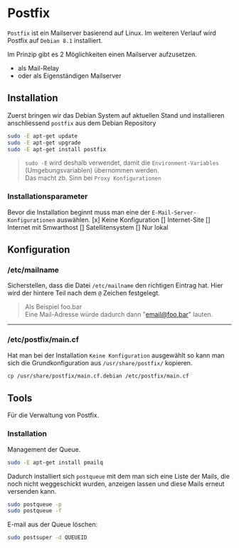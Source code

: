 # Postfix
`Postfix` ist ein Mailserver basierend auf Linux.
Im weiteren Verlauf wird Postfix auf `Debian 8.1` installiert.

[//]: # (die Liste stimmt noch nicht ganz, sollte angepasst werden!)
Im Prinzip gibt es 2 Möglichkeiten einen Mailserver aufzusetzen.
* als Mail-Relay
* oder als Eigenständigen Mailserver

## Installation
Zuerst bringen wir das Debian System auf aktuellen Stand und installieren
anschliessend `postfix` aus dem Debian Repository
```bash
sudo -E apt-get update
sudo -E apt-get upgrade
sudo -E apt-get install postfix
```
> `sudo -E` wird deshalb verwendet, damit die `Environment-Variables`
> (Umgebungsvariablen) übernommen werden.  
> Das macht zb. Sinn bei `Proxy Konfigurationen`

### Installationsparameter
Bevor die Installation beginnt muss man eine der `E-Mail-Server-Konfigurationen`
auswählen.
[x] Keine Konfiguration
[] Internet-Site
[] Internet mit Smwarthost
[] Satellitensystem
[] Nur lokal

## Konfiguration
### /etc/mailname
Sicherstellen, dass die Datei `/etc/mailname` den richtigen Eintrag hat.
Hier wird der hintere Teil nach dem `@` Zeichen festgelegt.

> Als Beispiel foo.bar  
> Eine Mail-Adresse würde dadurch dann "email@foo.bar" lauten.

---
### /etc/postfix/main.cf
Hat man bei der Installation `Keine Konfiguration` ausgewählt so kann man sich
die Grundkonfiguration aus `/usr/share/postfix/` kopieren.
```bash
cp /usr/share/postfix/main.cf.debian /etc/postfix/main.cf
```

## Tools
Für die Verwaltung von Postfix.

### Installation
Management der Queue.
```bash
sudo -E apt-get install pmailq
```
Dadurch installiert sich `postqueue` mit dem man sich eine Liste der Mails, die
noch nicht weggeschickt wurden, anzeigen lassen und diese Mails erneut
versenden kann.
```bash
sudo postqueue -p
sudo postqueue -f
```
E-mail aus der Queue löschen:
```bash
sudo postsuper -d QUEUEID
```
